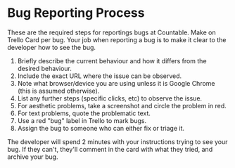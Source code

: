 
# Bug Reporting Process

These are the required steps for reportings bugs at Countable. Make on Trello Card per bug. Your job when reporting a bug is to make it clear to the developer how to see the bug.

1. Briefly describe the current behaviour and how it differs from the desired behaviour.
2. Include the exact URL where the issue can be observed.
3. Note what browser/device you are using unless it is Google Chrome (this is assumed otherwise).
4. List any further steps (specific clicks, etc) to observe the issue.
5. For aesthetic problems, take a screenshot and circle the problem in red.
6. For text problems, quote the problematic text.
7. Use a red "bug" label in Trello to mark bugs.
8. Assign the bug to someone who can either fix or triage it.

The developer will spend 2 minutes with your instructions trying to see your bug. If they can't, they'll comment in the card with what they tried, and archive your bug.
